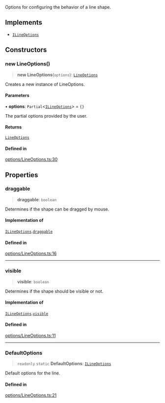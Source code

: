 Options for configuring the behavior of a line shape.

## Implements

- [`ILineOptions`](../interfaces/ILineOptions.md)

## Constructors

### new LineOptions()

> **new LineOptions**(`options`): [`LineOptions`](LineOptions.md)

Creates a new instance of LineOptions.

#### Parameters

• **options**: `Partial`\<[`ILineOptions`](../interfaces/ILineOptions.md)\> = `{}`

The partial options provided by the user.

#### Returns

[`LineOptions`](LineOptions.md)

#### Defined in

[options/LineOptions.ts:30](https://github.com/avolutions/canvas-painter/blob/main/src/options/LineOptions.ts#L30)

## Properties

### draggable

> **draggable**: `boolean`

Determines if the shape can be dragged by mouse.

#### Implementation of

[`ILineOptions`](../interfaces/ILineOptions.md).[`draggable`](../interfaces/ILineOptions.md#draggable)

#### Defined in

[options/LineOptions.ts:16](https://github.com/avolutions/canvas-painter/blob/main/src/options/LineOptions.ts#L16)

***

### visible

> **visible**: `boolean`

Determines if the shape should be visible or not.

#### Implementation of

[`ILineOptions`](../interfaces/ILineOptions.md).[`visible`](../interfaces/ILineOptions.md#visible)

#### Defined in

[options/LineOptions.ts:11](https://github.com/avolutions/canvas-painter/blob/main/src/options/LineOptions.ts#L11)

***

### DefaultOptions

> `readonly` `static` **DefaultOptions**: [`ILineOptions`](../interfaces/ILineOptions.md)

Default options for the line.

#### Defined in

[options/LineOptions.ts:21](https://github.com/avolutions/canvas-painter/blob/main/src/options/LineOptions.ts#L21)
